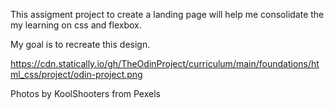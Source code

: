 This assigment project to create a landing page will help me consolidate the my learning on css and flexbox.

My goal is to recreate this design.

https://cdn.statically.io/gh/TheOdinProject/curriculum/main/foundations/html_css/project/odin-project.png

Photos by KoolShooters from Pexels